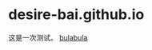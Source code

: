 # desire-bai.github.io
<html>
  <head>
  <title>每天的小进步</title>
  </head>
  <body>
    这是一次测试。
    <a href="1.html">bulabula</a>
  </body>
</html>
